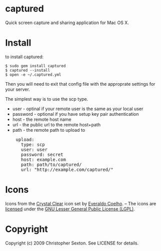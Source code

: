 captured
========

Quick screen capture and sharing application for Mac OS X.


Install
=======

to install captured:

	$ sudo gem install captured
	$ captured --install
	$ open -e ~/.captured.yml

Then you will need to exit that config file with the approprate settings for your server.

The simplest way is to use the scp type.

 * user - optinal if your remote user is the same as your local user
 * password - optional if you have setup key pair authentication
 * host - the remote host name
 * url - the public url to the remote host+path
 * path - the remote path to upload to

<pre>
	upload:
	  type: scp
	  user: user
	  password: secret
	  host: example.com
	  path: path/to/captured/
	  url: "http://example.com/captured/"
</pre>



Icons
=====

Icons from the [Crystal Clear](http://www.everaldo.com/crystal/) icon set by [Everaldo Coelho](http://en.wikipedia.org/wiki/Everaldo_Coelho). – The icons are [licensed](http://www.everaldo.com/crystal/?action=license) under the [GNU Lesser General Public License (LGPL)](http://en.wikipedia.org/wiki/GNU_Lesser_General_Public_License).


Copyright
=========

Copyright (c) 2009 Christopher Sexton. See LICENSE for details.
